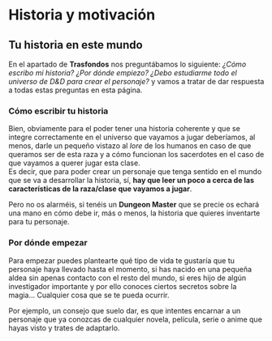 # **Historia y motivación**
## Tu historia en este mundo

En el apartado de **Trasfondos** nos preguntábamos lo siguiente: *¿Cómo escribo mi historia? ¿Por dónde empiezo? ¿Debo estudiarme todo el universo de D&D para crear el personaje?* y vamos a tratar de dar respuesta a todas estas preguntas en esta página.

### Cómo escribir tu historia

Bien, obviamente para el poder tener una historia coherente y que se integre correctamente en el universo que vayamos a jugar deberíamos, al menos, darle un pequeño vistazo al *lore* de los humanos en caso de que queramos ser de esta raza y a cómo funcionan los sacerdotes en el caso de que vayamos a querer jugar esta clase.  
Es decir, que para poder crear un personaje que tenga sentido en el mundo que se va a desarrollar la historia, sí, **hay que leer un poco a cerca de las características de la raza/clase que vayamos a jugar**. 

Pero no os alarméis, si tenéis un **Dungeon Master** que se precie os echará una mano en cómo debe ir, más o menos, la historia que quieres inventarte para tu personaje.

### Por dónde empezar

Para empezar puedes plantearte qué tipo de vida te gustaría que tu personaje haya llevado hasta el momento, si has nacido en una pequeña aldea sin apenas contacto con el resto del mundo, si eres hijo de algún investigador importante y por ello conoces ciertos secretos sobre la magia... Cualquier cosa que se te pueda ocurrir.

Por ejemplo, un consejo que suelo dar, es que intentes encarnar a un personaje que ya conozcas de cualquier novela, película, serie o anime que hayas visto y trates de adaptarlo.
